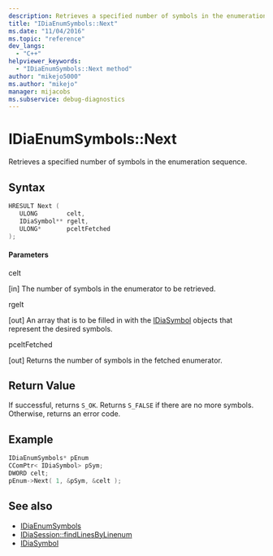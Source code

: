 ```yaml
---
description: Retrieves a specified number of symbols in the enumeration sequence.
title: "IDiaEnumSymbols::Next"
ms.date: "11/04/2016"
ms.topic: "reference"
dev_langs:
  - "C++"
helpviewer_keywords:
  - "IDiaEnumSymbols::Next method"
author: "mikejo5000"
ms.author: "mikejo"
manager: mijacobs
ms.subservice: debug-diagnostics
---
```


# IDiaEnumSymbols::Next

Retrieves a specified number of symbols in the enumeration sequence.

## Syntax

```c++
HRESULT Next ( 
   ULONG        celt,
   IDiaSymbol** rgelt,
   ULONG*       pceltFetched
);
```

#### Parameters

celt

[in] The number of symbols in the enumerator to be retrieved.

rgelt

[out] An array that is to be filled in with the [IDiaSymbol](../../debugger/debug-interface-access/idiasymbol.md) objects that represent the desired symbols.

pceltFetched

[out] Returns the number of symbols in the fetched enumerator.

## Return Value

If successful, returns `S_OK`. Returns `S_FALSE` if there are no more symbols. Otherwise, returns an error code.

## Example

```c++
IDiaEnumSymbols* pEnum
CComPtr< IDiaSymbol> pSym;
DWORD celt;
pEnum->Next( 1, &pSym, &celt );
```

## See also

- [IDiaEnumSymbols](../../debugger/debug-interface-access/idiaenumsymbols.md)
- [IDiaSession::findLinesByLinenum](../../debugger/debug-interface-access/idiasession-findlinesbylinenum.md)
- [IDiaSymbol](../../debugger/debug-interface-access/idiasymbol.md)
